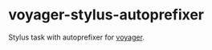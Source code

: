 voyager-stylus-autoprefixer
===========================

Stylus task with autoprefixer for [voyager](https://github.com/davidglivar/voyager).
